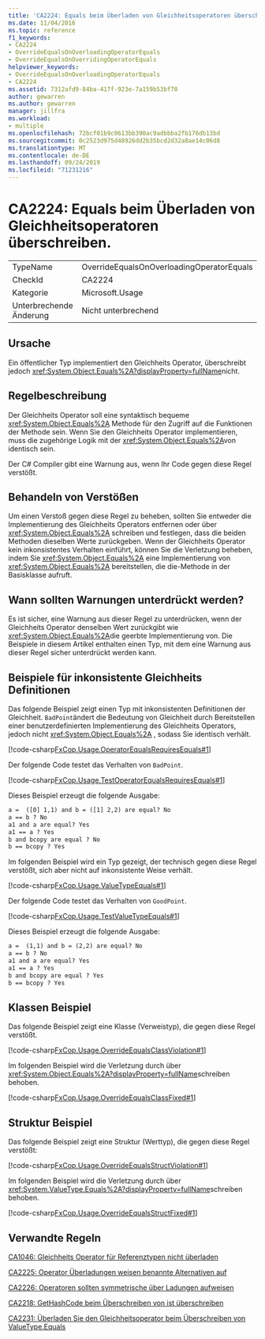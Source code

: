 ```yaml
---
title: 'CA2224: Equals beim Überladen von Gleichheitsoperatoren überschreiben.'
ms.date: 11/04/2016
ms.topic: reference
f1_keywords:
- CA2224
- OverrideEqualsOnOverloadingOperatorEquals
- OverrideEqualsOnOverridingOperatorEquals
helpviewer_keywords:
- OverrideEqualsOnOverloadingOperatorEquals
- CA2224
ms.assetid: 7312afd9-84ba-417f-923e-7a159b53bf70
author: gewarren
ms.author: gewarren
manager: jillfra
ms.workload:
- multiple
ms.openlocfilehash: 72bcf01b9c0613bb390ac9adbbba2fb176db13bd
ms.sourcegitcommit: 0c2523d975d48926dd2b35bcd2d32a8ae14c06d8
ms.translationtype: MT
ms.contentlocale: de-DE
ms.lasthandoff: 09/24/2019
ms.locfileid: "71231216"
---
```

# <a name="ca2224-override-equals-on-overloading-operator-equals"></a>CA2224: Equals beim Überladen von Gleichheitsoperatoren überschreiben.

|||
|-|-|
|TypeName|OverrideEqualsOnOverloadingOperatorEquals|
|CheckId|CA2224|
|Kategorie|Microsoft.Usage|
|Unterbrechende Änderung|Nicht unterbrechend|

## <a name="cause"></a>Ursache

Ein öffentlicher Typ implementiert den Gleichheits Operator, überschreibt jedoch <xref:System.Object.Equals%2A?displayProperty=fullName>nicht.

## <a name="rule-description"></a>Regelbeschreibung

Der Gleichheits Operator soll eine syntaktisch bequeme <xref:System.Object.Equals%2A> Methode für den Zugriff auf die Funktionen der Methode sein. Wenn Sie den Gleichheits Operator implementieren, muss die zugehörige Logik mit der <xref:System.Object.Equals%2A>von identisch sein.

Der C# Compiler gibt eine Warnung aus, wenn Ihr Code gegen diese Regel verstößt.

## <a name="how-to-fix-violations"></a>Behandeln von Verstößen

Um einen Verstoß gegen diese Regel zu beheben, sollten Sie entweder die Implementierung des Gleichheits Operators entfernen oder über <xref:System.Object.Equals%2A> schreiben und festlegen, dass die beiden Methoden dieselben Werte zurückgeben. Wenn der Gleichheits Operator kein inkonsistentes Verhalten einführt, können Sie die Verletzung beheben, indem Sie <xref:System.Object.Equals%2A> eine Implementierung von <xref:System.Object.Equals%2A> bereitstellen, die die-Methode in der Basisklasse aufruft.

## <a name="when-to-suppress-warnings"></a>Wann sollten Warnungen unterdrückt werden?

Es ist sicher, eine Warnung aus dieser Regel zu unterdrücken, wenn der Gleichheits Operator denselben Wert zurückgibt wie <xref:System.Object.Equals%2A>die geerbte Implementierung von. Die Beispiele in diesem Artikel enthalten einen Typ, mit dem eine Warnung aus dieser Regel sicher unterdrückt werden kann.

## <a name="examples-of-inconsistent-equality-definitions"></a>Beispiele für inkonsistente Gleichheits Definitionen

Das folgende Beispiel zeigt einen Typ mit inkonsistenten Definitionen der Gleichheit. `BadPoint`ändert die Bedeutung von Gleichheit durch Bereitstellen einer benutzerdefinierten Implementierung des Gleichheits Operators, jedoch nicht <xref:System.Object.Equals%2A> , sodass Sie identisch verhält.

[!code-csharp[FxCop.Usage.OperatorEqualsRequiresEquals#1](../code-quality/codesnippet/CSharp/ca2224-override-equals-on-overloading-operator-equals_1.cs)]

Der folgende Code testet das Verhalten von `BadPoint`.

[!code-csharp[FxCop.Usage.TestOperatorEqualsRequiresEquals#1](../code-quality/codesnippet/CSharp/ca2224-override-equals-on-overloading-operator-equals_2.cs)]

Dieses Beispiel erzeugt die folgende Ausgabe:

```txt
a =  ([0] 1,1) and b = ([1] 2,2) are equal? No
a == b ? No
a1 and a are equal? Yes
a1 == a ? Yes
b and bcopy are equal ? No
b == bcopy ? Yes
```

Im folgenden Beispiel wird ein Typ gezeigt, der technisch gegen diese Regel verstößt, sich aber nicht auf inkonsistente Weise verhält.

[!code-csharp[FxCop.Usage.ValueTypeEquals#1](../code-quality/codesnippet/CSharp/ca2224-override-equals-on-overloading-operator-equals_3.cs)]

Der folgende Code testet das Verhalten von `GoodPoint`.

[!code-csharp[FxCop.Usage.TestValueTypeEquals#1](../code-quality/codesnippet/CSharp/ca2224-override-equals-on-overloading-operator-equals_4.cs)]

Dieses Beispiel erzeugt die folgende Ausgabe:

```txt
a =  (1,1) and b = (2,2) are equal? No
a == b ? No
a1 and a are equal? Yes
a1 == a ? Yes
b and bcopy are equal ? Yes
b == bcopy ? Yes
```

## <a name="class-example"></a>Klassen Beispiel

Das folgende Beispiel zeigt eine Klasse (Verweistyp), die gegen diese Regel verstößt.

[!code-csharp[FxCop.Usage.OverrideEqualsClassViolation#1](../code-quality/codesnippet/CSharp/ca2224-override-equals-on-overloading-operator-equals_5.cs)]

Im folgenden Beispiel wird die Verletzung durch über <xref:System.Object.Equals%2A?displayProperty=fullName>schreiben behoben.

[!code-csharp[FxCop.Usage.OverrideEqualsClassFixed#1](../code-quality/codesnippet/CSharp/ca2224-override-equals-on-overloading-operator-equals_6.cs)]

## <a name="structure-example"></a>Struktur Beispiel

Das folgende Beispiel zeigt eine Struktur (Werttyp), die gegen diese Regel verstößt:

[!code-csharp[FxCop.Usage.OverrideEqualsStructViolation#1](../code-quality/codesnippet/CSharp/ca2224-override-equals-on-overloading-operator-equals_7.cs)]

Im folgenden Beispiel wird die Verletzung durch über <xref:System.ValueType.Equals%2A?displayProperty=fullName>schreiben behoben.

[!code-csharp[FxCop.Usage.OverrideEqualsStructFixed#1](../code-quality/codesnippet/CSharp/ca2224-override-equals-on-overloading-operator-equals_8.cs)]

## <a name="related-rules"></a>Verwandte Regeln

[CA1046: Gleichheits Operator für Referenztypen nicht überladen](../code-quality/ca1046-do-not-overload-operator-equals-on-reference-types.md)

[CA2225: Operator Überladungen weisen benannte Alternativen auf](../code-quality/ca2225-operator-overloads-have-named-alternates.md)

[CA2226: Operatoren sollten symmetrische über Ladungen aufweisen](../code-quality/ca2226-operators-should-have-symmetrical-overloads.md)

[CA2218: GetHashCode beim Überschreiben von ist überschreiben](../code-quality/ca2218-override-gethashcode-on-overriding-equals.md)

[CA2231: Überladen Sie den Gleichheitsoperator beim Überschreiben von ValueType.Equals](../code-quality/ca2231-overload-operator-equals-on-overriding-valuetype-equals.md)